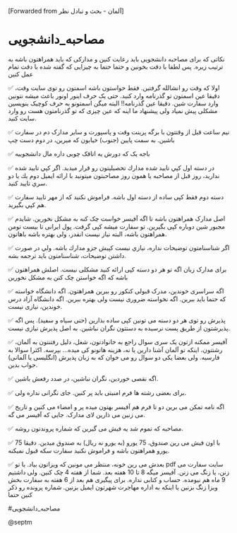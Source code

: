 [Forwarded from آلمان - بحث و تبادل نظر]
# مصاحبه_دانشجویی
 

نکاتی که برای مصاحبه دانشجویی باید رعایت کنین و مدارکی که باید همراهتون باشه به ترتیب زیره. پس لطفا با دقت بخونین و حتما حتما به چیزایی که گفته شده با دقت تمام عمل کنین

✅ اولا که وقت رو انشالله گرفتین. فقط حواستون باشه اسمتون رو توی سایت وقت، دقیقا عین اسمتون تو گذرنامه وارد کنید. حتی یک حرف اینور اونور باعث میشه نتونین وارد سفارت شین. دقیقا عین گذرنامه!! البته میگن اسمتونو به حرف کوچیک بنویسین مشکلی پیش نمیاد ولی پیشنهاد ما اینه که عین چیزی که تو گذرنامتون هست رو وارد سایت کنید.

✅ نیم ساعت قبل از وقتتون با برگه پرینت وقت و پاسپورت و سایر مدارک دم در سفارت باشین. به سمت پایین (جنوب) خیابون که میرین، در دوم دست چپ

✅ باجه یک که دورش یه اتاقک چوبی داره مال دانشجوییه

✅ در دسته اول كپي تاييد شده مدارك تحصيليتون رو قرار ميديد. اگر كپي تاييد شده نداريد، روز قبل از مصاحبه يا همون روز مصاحبتون ميتونيد با ارائه ايميل دوم يك يا دو سري تاييد كنيد.

✅ دسته دوم فقط کپی ساده از دسته اول باشه. فراموش نكنيد كه از مهر تاييد سفارت هم كپي بگيريد.

✅ اصل مدارک همراهتون باشه تا اگه آفیسر خواست چک کنه به مشکل نخورین. شایدم مجبور شین دوباره کپی بگیرین. تو سفارت میشه کپی گرفت. پول ایرانی تا بیست تومن همراهتون باشه، البته نیاز نیست انقدر، ولی بهتره باشه باهاتون. 

✅ اگر شناسنامتون توضيحات نداره، نيازي نيست كپيش جزو مدارك باشه. ولي در صورت داشتن توضيحات، شناسنامتون بايد ترجمه بشه.

✅ برای مدارک زبان اگه تو هر دو دسته کپی ارائه کنید مشکلی نیست. اصلش همراهتون باشه که اگه خواستن چک کنن به مشکل نخورین

✅ اگه سراسری خوندین، مدرک قبولی کنکور رو ببرین همراهتون. اگه دانشگاه خواسته که حتما باید ببرین. اگه نخواسته ضروری نیست ولی بهتره ببرین. اگه دانشگاه آزاد درس خوندین، نیازی نیست. 
 
✅ پذیرش رو توی هر دو دسته می تونین کپی ساده بذارین (حتی سیاه و سفید). پس اگه پذیرشتون از طریق پست نرسیده به دستتون نگران نباشین. به اصل پذیرش نیازی نیست. 

✅ آفیسر ممکنه ازتون یک سری سوال راجع به خانوادتون، شغل، دلیل رفتنتون به آلمان، رشتتون، اینکه تو آلمان آشنا دارین یا نه، هزینه هاتونو کی میده... بپرسه. اکثرا سوالا به فارسیه. ولی بعضا یکی دو سوال رو می خوان که به زبان پذیرش (انگلیسی یا آلمانی) جواب بدین.


✅ اگه نقصی خوردین، نگران نباشین، در صدد رفعش باشین.

✅ برای بعضی رشته ها فرم امنیتی باید پر کنین. جای نگرانی نداره ولی. 

✅ اگه نامه تمکن می برین دو تا فرم هم آفیسر بهتون میده پر و امضاء می کنین و تاریخ می زنین می ذارین لای مدارک. جایی که آفیسر می گه. 

✅ مصاحبه که تموم شد یه فیش می گیرین که شماره پروندتون روشه.

✅ با اون فیش می رین صندوق، 75 یورو (به یورو نه ریال) به صندوق میدین. دقیقا 75 یورو همراهتون باشه و فراموش نكنيد سفارت سكه قبول نميكنه.

✅ بعدش می رین خونه، منتظر می مونین که ویزاتون بیاد. یا تو pdf سایت سفارت می زنن، یا زنگ می زنن. آفیسر میگه 8 تا 10 هفته بعد. شما از هفته 4 چک کنین. ولی داشتیم 9 ماه هم نیومده. حساب و کتابی نداره. برای پیگیری هم بعد از 6 هفته به سفارت بخش ویزا زنگ بزنین یا اینکه به اداره مهاجرت شهرتون ایمیل بزنین. شماره پرونده رو ذکر کنین حتما

#مصاحبه_دانشجویی

@septm
